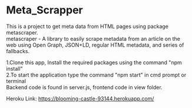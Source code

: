 # Meta_Scrapper
This is a project to get meta data from HTML pages using package metascraper.<br/>
metascraper - A library to easily scrape metadata from an article on the web using Open Graph, JSON+LD, regular HTML metadata, and series of fallbacks.<br />


1.Clone this app, Install the required packages using the command "npm install"<br />
2.To start the application type the command "npm start" in cmd prompt or terminal<br />
Backend code is found in server.js, frontend code in view folder.<br />

Heroku Link: https://blooming-castle-93144.herokuapp.com/